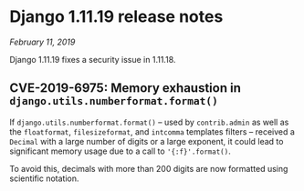# Django 1.11.19 release notes

*February 11, 2019*

Django 1.11.19 fixes a security issue in 1.11.18.

## CVE-2019-6975: Memory exhaustion in `django.utils.numberformat.format()`

If `django.utils.numberformat.format()` – used by `contrib.admin` as well
as the `floatformat`, `filesizeformat`, and `intcomma` templates filters
– received a `Decimal` with a large number of digits or a large exponent, it
could lead to significant memory usage due to a call to `'{:f}'.format()`.

To avoid this, decimals with more than 200 digits are now formatted using
scientific notation.
